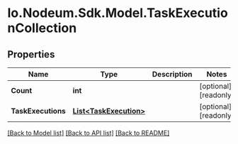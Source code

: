 # Io.Nodeum.Sdk.Model.TaskExecutionCollection
## Properties

Name | Type | Description | Notes
------------ | ------------- | ------------- | -------------
**Count** | **int** |  | [optional] [readonly] 
**TaskExecutions** | [**List&lt;TaskExecution&gt;**](TaskExecution.md) |  | [optional] [readonly] 

[[Back to Model list]](../README.md#documentation-for-models) [[Back to API list]](../README.md#documentation-for-api-endpoints) [[Back to README]](../README.md)


